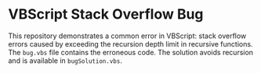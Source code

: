 # VBScript Stack Overflow Bug

This repository demonstrates a common error in VBScript: stack overflow errors caused by exceeding the recursion depth limit in recursive functions.  The `bug.vbs` file contains the erroneous code. The solution avoids recursion and is available in `bugSolution.vbs`.